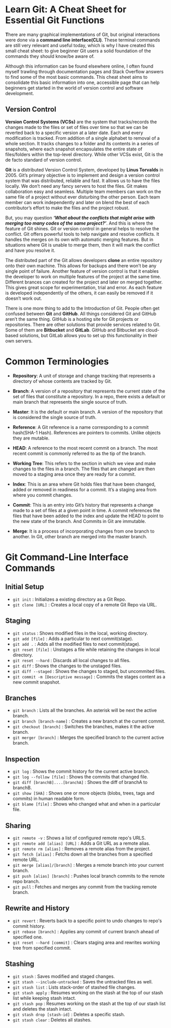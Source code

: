 # Learn Git: A Cheat Sheet for Essential Git Functions

**T**here are many graphical implementations of Git, but original interactions were done via a **command line interface(CLI)**. These terminal commands are still very relevant and useful today, which is why I have created this small cheat sheet: to give beginner Git users a solid foundation of the commands they should know/be aware of.

Although this information can be found elsewhere online, I often found myself trawling through documentation pages and Stack Overflow answers to find some of the most basic commands. This cheat sheet aims to consolidate this basic information into one, accessible page that can help beginners get started in the world of version control and software development.

## Version Control

**Version Control Systems (VCSs)** are the system that tracks/records the changes made to the files or set of files over time so that we can be reverted back to a specific version at a later date. Each and every modification is tracked. From addition of a single alphabet to removal of a whole section. It tracks changes to a folder and its contents in a series of snapshots, where each snapshot encapsulates the entire state of files/folders within the top-level directory. While other VCSs exist, Git is the de facto standard of version control.  

**Git** is a distributed Version Control System, developed by **Linus Torvalds** in 2005. Git’s primary objective is to implement and design a version control system that was distributed, reliable and fast. It allows us to have the files locally. We don’t need any fancy servers to host the files. Git makes collaboration easy and seamless. Multiple team members can work on the same file of a project without ever disturbing the other person. Each team member can work independently and later on blend the best of each contributor’s effort to make the files and the project robust. 

But, you may question ***‘What about the conflicts that might arise with merging too many codes of the same project?’***. And this is where the feature of Git shines. Git or version control in general helps to resolve the conflict. Git offers powerful tools to help navigate and resolve conflicts. It handles the merges on its own with automatic merging features. But in situations where Git is unable to merge them, then it will mark the conflict and have you resolve it. 

The distributed part of the Git allows developers **clone** an entire repository onto their own machine. This allows for backups and there won’t be any single point of failure. Another feature of version control is that it enables the developer to work on multiple features of the project at the same time. Different brances can created for the project and later on merged together. This gives great scope for experimentation, trial and error. As each feature is developed independently of the others, it can easily be removed if it doesn’t work out. 

There is one more thing to add to the Introduction of Git. People often get confused between **Git** and **GitHub**. All things considered Git and GitHub aren’t the same thing. GitHub is a hosting site for Git projects or repositories. There are other solutions that provide services related to Git. Some of them are **Bitbucket** and **GitLab**. GitHub and Bitbucket are cloud-based solutions, but GitLab allows you to set up this functionality in their own servers. 


# Common Terminologies

- **Repository**: A unit of storage and change tracking that represents a directory of whose contents are tracked by Git.
    
- **Branch**: A version of a repository that represents the current state of the set of files that constitute
    a repository. In a repo, there exists a default or main branch that represents the single source of truth.
    
- **Master**: It is the default or main branch. A version of the repository that is considered the single source of truth. 
    
- **Reference**: A Git reference is a name corresponding to a commit hash(SHA-1 Hash). References are pointers to commits. 
    Unlike objects they are mutable.
  
- **HEAD**: A reference to the most recent commit on a branch. The most recent commit is commonly referred to as the tip of the branch.
   
- **Working Tree**: This refers to the section in which we view and make changes to the files in a branch. The files that are 
    changed are then moved to a staging area once they are ready for a commit.
    
- **Index**: This is an area where Git holds files that have been changed, added or removed in readiness for a commit.
    It’s a staging area from where you commit changes.
    
- **Commit**: This is an entry into Git’s history that represents a change made to a set of files at a given point in time. 
    A commit references the files that have been added to the index and update the HEAD to point to the new state
    of the branch. And Commits in Git are immutable.
    
- **Merge**: It is a process of incorporating changes from one branch to another. In Git, other branch are merged into the 
    master branch.
    
        
# Git Command-Line Interface Commands    

## Initial Setup

 - `git init` : Initializes a existing directory as a Git Repo.
 - `git clone [URL]` : Creates a local copy of a remote Git Repo via URL.
 
 ## Staging
 
  - `git status` : Shows modified files in the local, working directory.
  - `git add [file]` : Adds a particular to next commit(stage).
  - `git add .` : Adds all the modified files to next commit(stage).
  - `git reset [file]` : Unstages a file while retaining the changes in local directory.
  - `git reset --hard` : Discards all local changes to all files.
  - `git diff` : Shows the changes to the unstaged files.
  - `git diff --staged` : Shows the changes to staged, but uncommited files.
  - `git commit -m [Descriptive message]` : Commits the stages content as a new commit snapshot.
  
## Branches

  - `git branch` : Lists all the branches. An asterisk will be next the active branch.
  - `git branch [branch-name]` : Creates a new branch at the current commit.
  - `git checkout [branch]` : Switches the branches, makes it the active branch.
  - `git merger [branch]` : Merges the specified branch to the current active branch.
  
## Inspection

  - `git log` : Shows the commit history for the current active branch.
  - `git log --follow [file]` : Shows the commits that changed file.
  - `git diff [branchB]....[branchA]` : Shows the diff of branchA to branchB.
  - `git show [SHA]` : Shows one or more objects (blobs, trees, tags and commits) in human readable form.
  - `git blame [file]` : Shows who changed what and when in a particular file.
    
## Sharing
  - `git remote -v` : Shows a list of configured remote repo's URLS.
  - `git remote add [alias] [URL]` : Adds a Git URL as a remote alias.
  - `git remote rm [alias]` : Removes a remote alias from the project.
  - `git fetch [alias]` : Fetchs down all the branches from a specified remote URL.
  - `git merge [alias]/[branch]` : Merges a remote branch into your current branch.
  - `git push [alias] [branch]` : Pushes local branch commits to the remote repo branch.
  - `git pull` : Fetches and merges any commit from the tracking remote branch.
  
## Rewrite and History
  - `git revert` : Reverts back to a specific point to undo changes to repo's commit history.
  - `git rebase [branch]` : Applies any commit of current branch ahead of specified one.
  - `git reset --hard [commit]` : Clears staging area and rewrites working tree from specified commit.
  
## Stashing
  - `git stash` : Saves modified and staged changes.
  - `git stash --include-untracked` : Saves the untracked files as well.
  - `git stash list` : Lists stack-order of stashed file changes.
  - `git stash apply` : Resumes working on the stash at the top of our stash list while keeping stash intact.
  - `git stash pop` : Resumes working on the stash at the top of our stash list and deletes the stash intact.
  - `git stash drop [stash-id]` : Deletes a specific stash.
  - `git stash clear` : Deletes all stashes.

